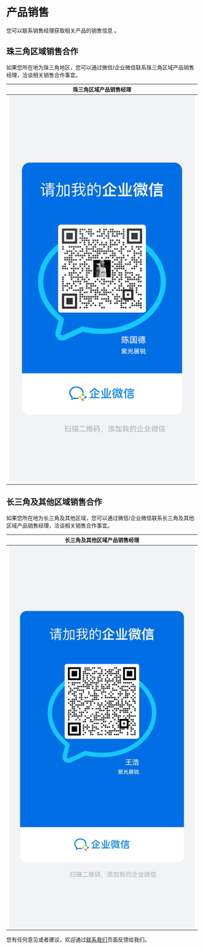 # 产品销售

您可以联系销售经理获取相关产品的销售信息 。


## 珠三角区域销售合作

如果您所在地为珠三角地区，您可以通过微信/企业微信联系珠三角区域产品销售经理，洽谈相关销售合作事宜。

| 珠三角区域产品销售经理           |
| -------------------------------- |
| ![](productsales.assets/cgd.jpg) |




## 长三角及其他区域销售合作

如果您所在地为长三角及其他区域，您可以通过微信/企业微信联系长三角及其他区域产品销售经理，洽谈相关销售合作事宜。

| 长三角及其他区域产品销售经理 |
| -------------------------------- |
| ![](productsales.assets/wh.jpg) |


您有任何意见或者建议，欢迎通过[联系我们](https://www.teckbond.com/#/home/serve)页面反馈给我们。